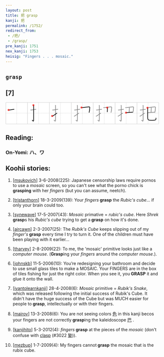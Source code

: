 ```yaml
---
layout: post
title: 把 grasp
kanji: 把
permalink: /1752/
redirect_from:
 - /把/
 - /grasp/
pre_kanji: 1751
nex_kanji: 1753
heisig: "Fingers . . . mosaic."
---
```


## `grasp`

## [7]

<div class="stroke"><img src="../images/E68A8A.png" /></div>

## Reading:

### On-Yomi: ハ、ワ

## Koohii stories:

1) [<a href="http://kanji.koohii.com/profile/msukovich">msukovich</a>] 3-6-2008(225): Japanese censorship laws require pornos to use a <em>mosaic</em> screen, so you can&#039;t see what the porno chick is <strong>grasping</strong> with her <em>fingers</em> (but you can assume, neetch). 

2) [<a href="http://kanji.koohii.com/profile/tristanthorn">tristanthorn</a>] 18-3-2009(139): Your <em>fingers</em><strong> grasp</strong> the <em>Rubic&#039;s cube</em>... if only your brain could too. 

3) [<a href="http://kanji.koohii.com/profile/synewave">synewave</a>] 17-5-2007(43): <em>Mosaic</em> primative = <em>rubic&#039;s cube</em>. Here <em>Shrek</em><strong> grasp</strong>s his <em>Rubic&#039;s cube</em> trying to get a<strong> grasp</strong> on how it&#039;s done. 

4) [<a href="http://kanji.koohii.com/profile/aircawn">aircawn</a>] 2-3-2007(25): The <em>Rubik&#039;s Cube</em> keeps slipping out of my <em>finger&#039;s</em><strong> grasp</strong> every time I try to turn it. One of the children must have been playing with it earlier... 

5) [<a href="http://kanji.koohii.com/profile/tharvey">tharvey</a>] 2-8-2009(22): To me, the &#039;mosaic&#039; primitive looks just like a <em>computer mouse</em>. (<strong>Grasp</strong>ing your <em>fingers</em> around the <em>computer mouse</em>.). 

6) [<a href="http://kanji.koohii.com/profile/johnskb">johnskb</a>] 11-5-2006(10): You’re redesigning your bathroom and decide to use small glass tiles to make a MOSAIC. Your FINGERS are in the box of tiles fishing for just the right color. When you see it, you<strong> GRASP</strong> it and glue it onto the wall. 

7) [<a href="http://kanji.koohii.com/profile/ivantolearnkanji">ivantolearnkanji</a>] 28-4-2008(6): <em>Mosaic</em> primitive = <em>Rubik&#039;s Snake</em>, which was released following the initial success of Rubik&#039;s Cube. It didn&#039;t have the huge success of the Cube but was MUCH easier for people to<strong> grasp</strong>, intellectually or with their fingers. 

8) [<a href="http://kanji.koohii.com/profile/mairov">mairov</a>] 13-3-2008(6): You are not seeing colors   <a href="http://jisho.org/kanji/details/色">色</a>   in this kanji becos your fingers are not correctly<strong> grasp</strong>ing the kaleidoscope   <a href="http://jisho.org/kanji/details/巴">巴</a>  . 

9) [<a href="http://kanji.koohii.com/profile/kanjihito">kanjihito</a>] 5-3-2012(4): <em>fingers</em><strong> grasp</strong> at the pieces of the <em>mosaic</em> (don&#039;t confuse with <a href="../3022">clasp</a> <span class="index">(#3022 <a href="http://jisho.org/kanji/details/摯">摯</a>)</span>). 

10) [<a href="http://kanji.koohii.com/profile/mezbup">mezbup</a>] 1-7-2009(4): My fingers cannot<strong> grasp</strong> the mosaic that is the rubix cube. 

